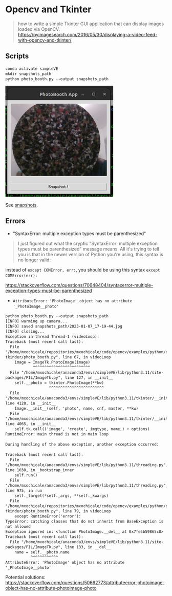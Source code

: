 # Opencv and Tkinter 
> how to write a simple Tkinter GUI application that can display images loaded via OpenCV.
https://pyimagesearch.com/2016/05/30/displaying-a-video-feed-with-opencv-and-tkinter/ 

## Scripts
``` 
conda activate simpleVE
mkdir snapshots_path
python photo_booth.py --output snapshots_path
```
![app](window_photo_booth.png) 

See [snapshots](snapshots_path).


## Errors

* "SyntaxError: multiple exception types must be parenthesized" 

> I just figured out what the cryptic "SyntaxError: multiple exception types must be parenthesized" message means. All it's trying to tell you is that in the newer version of Python you're using, this syntax is no longer valid:

instead of  `except COMError, err:`, you should be using this syntax  `except COMError(err):`

https://stackoverflow.com/questions/70648404/syntaxerror-multiple-exception-types-must-be-parenthesized  



* `AttributeError: 'PhotoImage' object has no attribute '_PhotoImage__photo'`
```
python photo_booth.py --output snapshots_path
[INFO] warming up camera...
[INFO] saved snapshots_path/2023-01-07_17-19-44.jpg
[INFO] closing...
Exception in thread Thread-1 (videoLoop):
Traceback (most recent call last):
  File "/home/mxochicale/repositories/mxochicale/code/opencv/examples/python/opencv-tkinder/photo_booth.py", line 67, in videoLoop
    image = ImageTk.PhotoImage(image)
            ^^^^^^^^^^^^^^^^^^^^^^^^^
  File "/home/mxochicale/anaconda3/envs/simpleVE/lib/python3.11/site-packages/PIL/ImageTk.py", line 127, in __init__
    self.__photo = tkinter.PhotoImage(**kw)
                   ^^^^^^^^^^^^^^^^^^^^^^^^
  File "/home/mxochicale/anaconda3/envs/simpleVE/lib/python3.11/tkinter/__init__.py", line 4120, in __init__
    Image.__init__(self, 'photo', name, cnf, master, **kw)
  File "/home/mxochicale/anaconda3/envs/simpleVE/lib/python3.11/tkinter/__init__.py", line 4065, in __init__
    self.tk.call(('image', 'create', imgtype, name,) + options)
RuntimeError: main thread is not in main loop

During handling of the above exception, another exception occurred:

Traceback (most recent call last):
  File "/home/mxochicale/anaconda3/envs/simpleVE/lib/python3.11/threading.py", line 1038, in _bootstrap_inner
    self.run()
  File "/home/mxochicale/anaconda3/envs/simpleVE/lib/python3.11/threading.py", line 975, in run
    self._target(*self._args, **self._kwargs)
  File "/home/mxochicale/repositories/mxochicale/code/opencv/examples/python/opencv-tkinder/photo_booth.py", line 79, in videoLoop
    except RuntimeError('error'):
TypeError: catching classes that do not inherit from BaseException is not allowed
Exception ignored in: <function PhotoImage.__del__ at 0x7fe5b59865c0>
Traceback (most recent call last):
  File "/home/mxochicale/anaconda3/envs/simpleVE/lib/python3.11/site-packages/PIL/ImageTk.py", line 133, in __del__
    name = self.__photo.name
           ^^^^^^^^^^^^
AttributeError: 'PhotoImage' object has no attribute '_PhotoImage__photo'

```

Potential solutions: 
https://stackoverflow.com/questions/50662773/attributeerror-photoimage-object-has-no-attribute-photoimage-photo   
